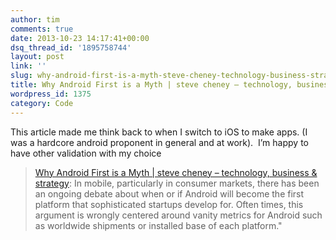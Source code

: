 ```yaml
---
author: tim
comments: true
date: 2013-10-23 14:17:41+00:00
dsq_thread_id: '1895758744'
layout: post
link: ''
slug: why-android-first-is-a-myth-steve-cheney-technology-business-strategy
title: Why Android First is a Myth | steve cheney – technology, business & strategy
wordpress_id: 1375
category: Code
---
```


This article made me think back to when I switch to iOS to make apps. (I was a
hardcore android proponent in general and at work).  I’m happy to have other
validation with my choice

> [Why Android First is a Myth | steve cheney – technology, business &amp;
strategy](http://stevecheney.com/why-android-first-is-a-myth/):
> In mobile,
particularly in consumer markets, there has been an ongoing debate about when
or if Android will become the first platform that sophisticated startups
develop for. Often times, this argument is wrongly centered around vanity
metrics for Android such as worldwide shipments or installed base of each
platform."
